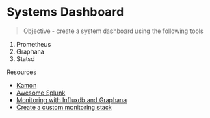 # Systems Dashboard

> Objective - create a system dashboard using the following tools

1. Prometheus
2. Graphana
3. Statsd


Resources
- [Kamon](https://github.com/kamon-io/docker-grafana-graphite)
- [Awesome Splunk](https://github.com/outcoldman/awesome-splunk)
- [Monitoring with Influxdb and Graphana](http://www.rittmanmead.com/2015/02/obiee-monitoring-and-diagnostics-with-influxdb-and-grafana/)
- [Create a custom monitoring stack](https://markri.nl/custom-monitoring-stack/)
